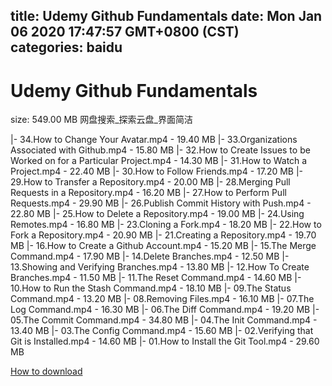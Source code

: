 
title: Udemy Github Fundamentals
date: Mon Jan 06 2020 17:47:57 GMT+0800 (CST)    
categories: baidu
---

# Udemy Github Fundamentals
size: 549.00 MB
 网盘搜索_探索云盘_界面简洁
 
|- 34.How to Change Your Avatar.mp4 - 19.40 MB
|- 33.Organizations Associated with Github.mp4 - 15.80 MB
|- 32.How to Create Issues to be Worked on for a Particular Project.mp4 - 14.30 MB
|- 31.How to Watch a Project.mp4 - 22.40 MB
|- 30.How to Follow Friends.mp4 - 17.20 MB
|- 29.How to Transfer a Repository.mp4 - 20.00 MB
|- 28.Merging Pull Requests in a Repository.mp4 - 16.20 MB
|- 27.How to Perform Pull Requests.mp4 - 29.90 MB
|- 26.Publish Commit History with Push.mp4 - 22.80 MB
|- 25.How to Delete a Repository.mp4 - 19.00 MB
|- 24.Using Remotes.mp4 - 16.80 MB
|- 23.Cloning a Fork.mp4 - 18.20 MB
|- 22.How to Fork a Repository.mp4 - 20.90 MB
|- 21.Creating a Repository.mp4 - 19.70 MB
|- 16.How to Create a Github Account.mp4 - 15.20 MB
|- 15.The Merge Command.mp4 - 17.90 MB
|- 14.Delete Branches.mp4 - 12.50 MB
|- 13.Showing and Verifying Branches.mp4 - 13.80 MB
|- 12.How To Create Branches.mp4 - 11.50 MB
|- 11.The Reset Command.mp4 - 14.60 MB
|- 10.How to Run the Stash Command.mp4 - 18.10 MB
|- 09.The Status Command.mp4 - 13.20 MB
|- 08.Removing Files.mp4 - 16.10 MB
|- 07.The Log Command.mp4 - 16.30 MB
|- 06.The Diff Command.mp4 - 19.20 MB
|- 05.The Commit Command.mp4 - 34.80 MB
|- 04.The Init Command.mp4 - 13.40 MB
|- 03.The Config Command.mp4 - 15.60 MB
|- 02.Verifying that Git is Installed.mp4 - 14.60 MB
|- 01.How to Install the Git Tool.mp4 - 29.60 MB

[How to download](https://bpcam.bemobtrk.com/go/2ceec3aa-1ca2-46d6-b9ff-aaa5c184517c?jno=4019)